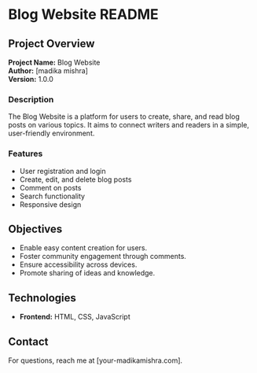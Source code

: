 # Blog Website README

## Project Overview

**Project Name:** Blog Website  
**Author:** [madika mishra]  
**Version:** 1.0.0  

### Description

The Blog Website is a platform for users to create, share, and read blog posts on various topics. It aims to connect writers and readers in a simple, user-friendly environment.

### Features

- User registration and login
- Create, edit, and delete blog posts
- Comment on posts
- Search functionality
- Responsive design

## Objectives

- Enable easy content creation for users.
- Foster community engagement through comments.
- Ensure accessibility across devices.
- Promote sharing of ideas and knowledge.

## Technologies

- **Frontend:** HTML, CSS, JavaScript



## Contact

For questions, reach me at [your-madikamishra.com].
